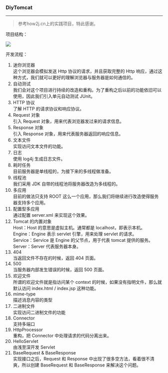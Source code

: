 ### DiyTomcat
---
> 参考how2j.cn上的实践项目，特此感谢。

项目结构：

![](https://s1.ax1x.com/2020/09/23/wjVtJA.png)

开发流程：
1. 迷你浏览器<br/>
这个浏览器会模拟发送 Http 协议的请求，并且获取完整的 Http 响应，通过这种方式，我们就可以更好的理解浏览器与服务器是如何通信的。
2. 自动测试<br/>
我们会对这个项目进行持续的改造和重构。为了重构之后以前的功能依旧可以使用，因此我们引入单元自动测试 JUnit。
3. HTTP 协议<br/>
了解 HTTP 的请求协议和响应协议。
4. Request 对象<br/>
引入 Request 对象，用来代表浏览器发过来的请求信息。
5. Response 对象<br/>
引入 Response 对象，用来代表服务器返回的响应信息。
6. 文本文件<br/>
实现访问文本文件的功能。
7. 日志<br/>
使用 log4j 生成日志文件。
8. 耗时任务<br/>
目前服务器是单线程的，为接下来的多线程做准备。
9. 线程池<br/>
我们采用 JDK 自带的线程池将服务器改造为多线程的。
10. 多应用<br/>
目前的做法只支持 ROOT 这么一个应用，那么我们将继续进行改造使得服务器支持多个应用。
11. 配置型多应用<br/>
通过配置 server.xml 来实现这个效果。
12. Tomcat 的内置对象<br/>
Host：Host 的意思是虚拟主机。通常都是 localhost，即表示本机。<br/>
Engine：Engine 表示 servlet 引擎，用来处理 servlet 的请求。<br/>
Service：Service 是 Engine 的父节点，用于代表 tomcat 提供的服务。<br/>
Server：Server 代表服务器本身。
13. 404<br/>
当返回文件不存在的时候，返回 404 页面。
14. 500<br/>
当服务器内部发生错误的时候，返回 500 页面。
15. 欢迎文件<br/>
所谓的欢迎文件就是指访问某个 context 的时候，如果没有指明文件，那么就默认访问 index.html / index.jsp 这种功能。
16. mime-type<br/>
描述消息内容的类型
17. 二进制文件<br/>
实现访问二进制文件的功能
18. Connector<br/>
支持多端口
19. HttpProcessor<br/>
重构，把 Connector 中处理请求的代码分离出来。
20. HelloServlet<br/>
由浅至深开发 Servlet
21. BaseRequest & BaseResponse<br/>
实现接口之后，Request 和 Response 中出现了很多空方法，看着很不清爽，所以创建 BaseRequest 和 BaseResponse 来解决这个问题。